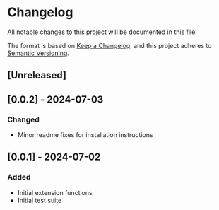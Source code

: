 # Changelog
All notable changes to this project will be documented in this file.

The format is based on [Keep a Changelog](https://keepachangelog.com/en/1.0.0/),
and this project adheres to [Semantic Versioning](https://semver.org/spec/v2.0.0.html).

## [Unreleased]

## [0.0.2] - 2024-07-03

### Changed
- Minor readme fixes for installation instructions

## [0.0.1] - 2024-07-02

### Added
- Initial extension functions
- Initial test suite
